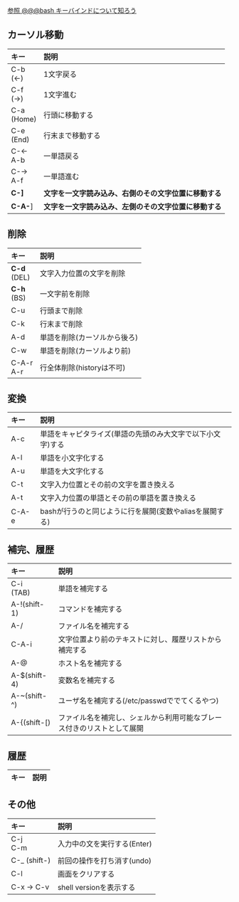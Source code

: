 [参照 @@@bash キーバインドについて知ろう](https://github.com/udonawker/lit/blob/master/os/linux/system/%40%40%40bash%20%E3%82%AD%E3%83%BC%E3%83%90%E3%82%A4%E3%83%B3%E3%83%89%E3%81%AB%E3%81%A4%E3%81%84%E3%81%A6%E7%9F%A5%E3%82%8D%E3%81%86.md)<br/>

## カーソル移動
| キー| 説明|
|:-- |:--|
|C-b<br>(←)|1文字戻る|
|C-f<br>(→)|1文字進む|
|C-a<br>(Home)|行頭に移動する|
|C-e<br>(End)|行末まで移動する|
|C-←<br>A-b|一単語戻る|
|C-→<br>A-f|一単語進む|
|__C-]__|__文字を一文字読み込み、右側のその文字位置に移動する__|
|__C-A-__]|__文字を一文字読み込み、左側のその文字位置に移動する__|

## 削除
| キー| 説明|
|:-- |:--|
|__C-d__<br>(DEL)|文字入力位置の文字を削除|
|__C-h__<br>(BS)|一文字前を削除|
|C-u|行頭まで削除|
|C-k|行末まで削除|
|A-d|単語を削除(カーソルから後ろ)|
|C-w|単語を削除(カーソルより前)|
|C-A-r<br>A-r|行全体削除(historyは不可)|


## 変換
| キー| 説明|
|:-- |:--|
|A-c|単語をキャピタライズ(単語の先頭のみ大文字で以下小文字)する|
|A-l|単語を小文字化する|
|A-u|単語を大文字化する|
|C-t|文字入力位置とその前の文字を置き換える|
|A-t|文字入力位置の単語とその前の単語を置き換える
|C-A-e|bashが行うのと同じように行を展開(変数やaliasを展開する)|

## 補完、履歴
| キー| 説明|
|:-- |:--|
|C-i<br>(TAB)|単語を補完する|
|A-!(shift-1)|コマンドを補完する|
|A-/|ファイル名を補完する|
|C-A-i|文字位置より前のテキストに対し、履歴リストから補完する|
|A-@|ホスト名を補完する|
|A-$(shift-4)|変数名を補完する|
|A-~(shift-^)|ユーザ名を補完する(/etc/passwdででてくるやつ)|
|A-{(shift-[)|ファイル名を補完し、シェルから利用可能なブレース付きのリストとして展開|

## 履歴
| キー| 説明|
|:-- |:--|


## その他
| キー| 説明|
|:-- |:--|
|C-j<br>C-m|入力中の文を実行する(Enter)|
|C-_ (shift-\)|前回の操作を打ち消す(undo)|
|C-l|画面をクリアする|
|C-x → C-v |shell versionを表示する|
